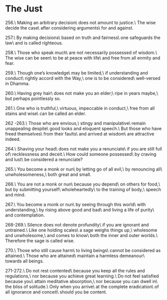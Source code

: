 The Just
========

256.\\
Making an arbitrary decision\\
does not amount to justice.\\
The wise decide the case\\
after considering arguments\\
for and against.

257.\\
By making decisions\\
based on truth and fairness\\
one safeguards the law\\
and is called righteous.

258.\\
Those who speak much\\
are not necessarily possessed of wisdom.\\
The wise can be seen\\
to be at peace with life\\
and free from all enmity and fear.

259.\\
Though one’s knowledge\\
may be limited,\\
if understanding and conduct\\
rightly accord with the Way,\\
one is to be considered\\
well-versed in Dhamma.

260.\\
Having grey hair\\
does not make you an elder;\\
ripe in years maybe,\\
but perhaps pointlessly so.

261.\\
One who is truthful,\\
virtuous, impeccable in conduct,\\
free from all stains and wise\\
can be called an elder.

262 -263.\\
Those who are envious,\\
stingy and manipulative\\
remain unappealing despite\\
good looks and eloquent speech.\\
But those who have freed themselves\\
from their faults\\
and arrived at wisdom\\
are attractive indeed.

264.\\
Shaving your head\\
does not make you a renunciate\\
if you are still full of\\
recklessness and deceit.\\
How could someone possessed\\
by craving and lust\\
be considered a renunciate?

265.\\
You become a monk or nun\\
by letting go of all evil,\\
by renouncing all\\
unwholesomeness,\\
both great and small.

266.\\
You are not a monk or nun\\
because you depend\\
on others for food,\\
but by submitting yourself\\
wholeheartedly\\
to the training of body,\\
speech and mind.

267.\\
You become a monk or nun\\
by seeing through this world\\
with understanding,\\
by rising above good and bad\\
and living a life of purity\\
and contemplation.

268-269.\\
Silence does not denote profundity\\
if you are ignorant and untrained.\\
Like one holding scales\\
a sage weighs things up,\\
wholesome and unwholesome,\\
and comes to know\\
both the inner and outer worlds.\\
Therefore the sage is called wise.

270.\\
Those who still cause harm\\
to living beings\\
cannot be considered as attained.\\
Those who are attained\\
maintain a harmless demeanour\\
towards all beings.

271-272.\\
Do not rest contented\\
because you keep all the rules and regulations,\\
nor because you achieve great learning.\\
Do not feel satisfied because you\\
attain meditative absorption,\\
nor because you can dwell in\\
the bliss of solitude.\\
Only when you arrive\\
at the complete eradication\\
of all ignorance and conceit\\
should you be content.

